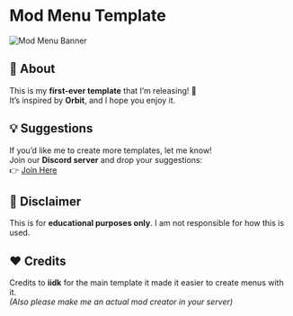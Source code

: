 # Mod Menu Template  

![Mod Menu Banner](https://media.discordapp.net/attachments/1345742664355680547/1346518788287238255/image.png?ex=67c87ad8&is=67c72958&hm=47024e5be9dcc0186cc3359fabadd4c7fc875f24777444adfce01e4455196262&=&format=webp&quality=lossless&width=1522&height=856)  

## 🚀 About  
This is my **first-ever template** that I’m releasing! 🎉  
It’s inspired by **Orbit**, and I hope you enjoy it.  

## 💡 Suggestions  
If you’d like me to create more templates, let me know!  
Join our **Discord server** and drop your suggestions:  
👉 [Join Here](https://discord.gg/KXABTbrQx2)  

## 📜 Disclaimer  
This is for **educational purposes only**. I am not responsible for how this is used.  

## ❤️ Credits  
Credits to **iidk** for the main template it made it easier to create menus with it.  
*(Also please make me an actual mod creator in your server)*  
